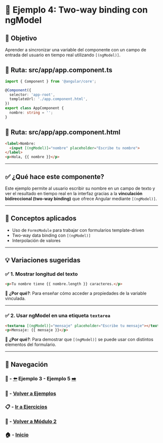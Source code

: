 # 🧪 Ejemplo 4: Two-way binding con ngModel

## 🎯 Objetivo
Aprender a sincronizar una variable del componente con un campo de entrada del usuario en tiempo real utilizando `[(ngModel)]`.

## 📁 Ruta: src/app/app.component.ts

```ts
import { Component } from '@angular/core';

@Component({
  selector: 'app-root',
  templateUrl: './app.component.html',
})
export class AppComponent {
  nombre: string = '';
}
```

## 📁 Ruta: src/app/app.component.html

```html
<label>Nombre:
  <input [(ngModel)]="nombre" placeholder="Escribe tu nombre">
</label>
<p>Hola, {{ nombre }}</p>
```

---

## ✅ ¿Qué hace este componente?

Este ejemplo permite al usuario escribir su nombre en un campo de texto y ver el resultado en tiempo real en la interfaz gracias a la **vinculación bidireccional (two-way binding)** que ofrece Angular mediante `[(ngModel)]`.

---

## 🧠 Conceptos aplicados

- Uso de `FormsModule` para trabajar con formularios template-driven
- Two-way data binding con `[(ngModel)]`
- Interpolación de valores

---

## 💡 Variaciones sugeridas

### ✅ 1. Mostrar longitud del texto

```html
<p>Tu nombre tiene {{ nombre.length }} caracteres.</p>
```
📌 **¿Por qué?**: Para enseñar cómo acceder a propiedades de la variable vinculada.

---

### ✅ 2. Usar ngModel en una etiqueta `textarea`

```html
<textarea [(ngModel)]="mensaje" placeholder="Escribe tu mensaje"></textarea>
<p>Mensaje: {{ mensaje }}</p>
```
📌 **¿Por qué?**: Para demostrar que `[(ngModel)]` se puede usar con distintos elementos del formulario.

---

## 🔁 Navegación

### 🧪 - [⬅️](./Ejemplo_3.md) Ejemplo 3 - Ejemplo 5 [➡️](./Ejemplo_5.md)

### 🧪 - [Volver a Ejemplos](../README.md)

### 📋 - [Ir a Ejercicios](../../Ejercicios/README.md)

### 📘 - [Volver a Módulo 2](../../Modulo_2.md)

### 🏠 - [Inicio](../../../README.md)
